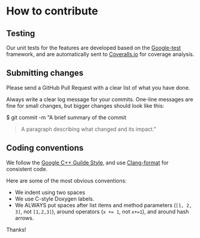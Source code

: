 # How to contribute

## Testing

Our unit tests for the features are developed based on the [Google-test](https://github.com/google/googletest.git) framework, and are automatically sent to [Coveralls.io](https://coveralls.io) for coverage analysis. 

## Submitting changes

Please send a GitHub Pull Request with a clear list of what you have done.

Always write a clear log message for your commits. One-line messages are fine for small changes, but bigger changes should look like this:

  $ git commit -m "A brief summary of the commit
  > 
  > A paragraph describing what changed and its impact."

## Coding conventions

We follow the [Google C++ Guilde Style](https://google.github.io/styleguide/cppguide.html), and use [Clang-format](https://clang.llvm.org/docs/ClangFormat.html) for consistent code.

Here are some of the most obvious conventions:

  * We indent using two spaces 
  * We use C-style Doxygen labels.
  * We ALWAYS put spaces after list items and method parameters (`[1, 2, 3]`, not `[1,2,3]`), around operators (`x += 1`, not `x+=1`), and around hash arrows.

Thanks!
